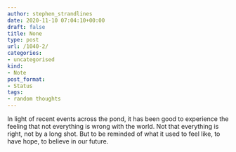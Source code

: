 ```yaml
---
author: stephen_strandlines
date: 2020-11-10 07:04:10+00:00
draft: false
title: None
type: post
url: /1040-2/
categories:
- uncategorised
kind:
- Note
post_format:
- Status
tags:
- random thoughts
---
```


In light of recent events across the pond, it has been good to experience the feeling that not everything is wrong with the world. Not that everything is right, not by a long shot. But to be reminded of what it used to feel like, to have hope, to believe in our future.
